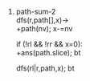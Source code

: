 1. path-sum-2  
  dfs(r,path[],x)->  
    +path(nv); x-=nv  
  
    if (!rl && !rr && x=0):  
      +ans(path.slice); bt  
  
    dfs(rl|r,path,x); bt  
  
